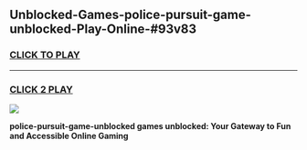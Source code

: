 
## Unblocked-Games-police-pursuit-game-unblocked-Play-Online-#93v83
<h3>
<a href="https://premium.freeplayer.one?title=police-pursuit-game-unblocked&ref=27F">CLICK TO PLAY</a></h3>
<hr>

<h3>
<a href="https://premium.freeplayer.one?title=police-pursuit-game-unblocked&ref=27F">CLICK 2 PLAY</a>
  
</h3>

<a href="https://premium.freeplayer.one?title=police-pursuit-game-unblocked&ref=27F"><img src="https://clearcache.store/games.png"></a>


**police-pursuit-game-unblocked games unblocked: Your Gateway to Fun and Accessible Online Gaming**
